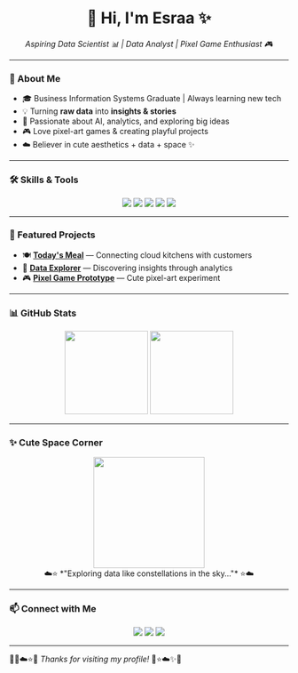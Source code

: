 <!-- Banner -->
<h1 align="center">🌸 Hi, I'm Esraa ✨</h1>
<p align="center">
  <em>Aspiring Data Scientist 📊 | Data Analyst | Pixel Game Enthusiast 🎮</em>
</p>

---

### 🌸 About Me
- 🎓 Business Information Systems Graduate | Always learning new tech  
- 💡 Turning **raw data** into **insights & stories**  
- 🌌 Passionate about AI, analytics, and exploring big ideas  
- 🎮 Love pixel-art games & creating playful projects  
- ☁️ Believer in cute aesthetics + data + space ✨  

---

### 🛠️ Skills & Tools
<p align="center">
  <img src="https://img.shields.io/badge/Python-FFD6E0?style=for-the-badge&logo=python&logoColor=black"/>
  <img src="https://img.shields.io/badge/SQL-FFE8A3?style=for-the-badge&logo=postgresql&logoColor=black"/>
  <img src="https://img.shields.io/badge/PowerBI-CDE7FF?style=for-the-badge&logo=powerbi&logoColor=black"/>
  <img src="https://img.shields.io/badge/Tableau-F8C8DC?style=for-the-badge&logo=tableau&logoColor=black"/>
  <img src="https://img.shields.io/badge/Excel-E0BBE4?style=for-the-badge&logo=microsoft-excel&logoColor=black"/>
</p>

---

### 🌟 Featured Projects
- 🍽️ [**Today's Meal**](#) — Connecting cloud kitchens with customers  
- 🌌 [**Data Explorer**](#) — Discovering insights through analytics  
- 🎮 [**Pixel Game Prototype**](#) — Cute pixel-art experiment  

---

### 📊 GitHub Stats
<p align="center">
  <img src="https://github-readme-stats.vercel.app/api?username=esraayasser&show_icons=true&theme=tokyonight&hide_border=true" height="150"/>
  <img src="https://github-readme-stats.vercel.app/api/top-langs/?username=esraayasser&layout=compact&theme=tokyonight&hide_border=true" height="150"/>
</p>

---

### ✨ Cute Space Corner
<p align="center">
  <img src="https://media.giphy.com/media/3o7TKtnuHOHHUjR38Y/giphy.gif" width="200"/>  
  <br> ☁️⭐ *"Exploring data like constellations in the sky..."* ⭐☁️  
</p>

---

### 📫 Connect with Me
<p align="center">
  <a href="your-linkedin"><img src="https://img.shields.io/badge/LinkedIn-FFD6E0?style=for-the-badge&logo=linkedin&logoColor=black"/></a>
  <a href="your-kaggle"><img src="https://img.shields.io/badge/Kaggle-CDE7FF?style=for-the-badge&logo=kaggle&logoColor=black"/></a>
  <a href="your-portfolio"><img src="https://img.shields.io/badge/Portfolio-E0BBE4?style=for-the-badge&logo=githubpages&logoColor=black"/></a>
</p>

---

🌸✨☁️⭐🌌 *Thanks for visiting my profile!* 🌌⭐☁️✨🌸

